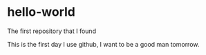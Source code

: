 # hello-world
The first repository that I found

This is the first day I use github, I want to be a good man tomorrow.

